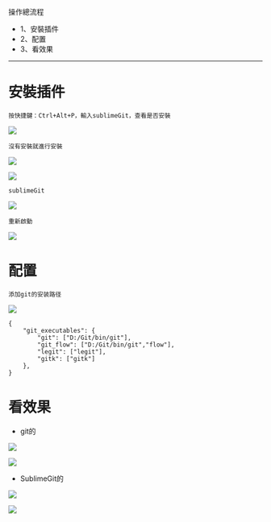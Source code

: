 操作總流程
- 1、安裝插件
- 2、配置
- 3、看效果

***

# 安裝插件
`按快捷鍵：Ctrl+Alt+P，輸入sublimeGit，查看是否安裝`

![](image/1-0.png)

`沒有安裝就進行安裝`

![](image/1-1.png)

![](image/1-2.png)

`sublimeGit`

![](image/1-3.png)

`重新啟動`

![](image/1-4.png)

# 配置

`添加git的安装路径`

![](image/1-5.png)

```
{
	"git_executables": {
        "git": ["D:/Git/bin/git"],
        "git_flow": ["D:/Git/bin/git","flow"],
        "legit": ["legit"],
        "gitk": ["gitk"]
    },
}
```

# 看效果

- git的

![](image/1-6.png)

![](image/1-7.png)

- SublimeGit的

![](image/1-8.png)

![](image/1-9.png)